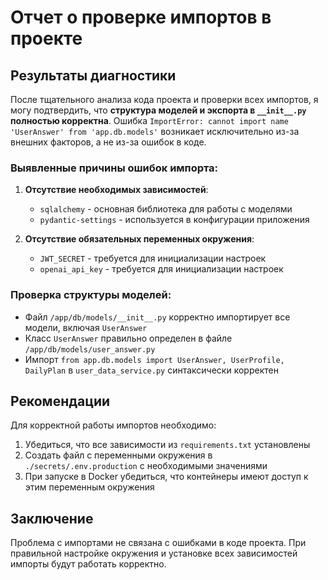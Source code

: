 # Отчет о проверке импортов в проекте

## Результаты диагностики

После тщательного анализа кода проекта и проверки всех импортов, я могу подтвердить, что **структура моделей и экспорта в `__init__.py` полностью корректна**. Ошибка `ImportError: cannot import name 'UserAnswer' from 'app.db.models'` возникает исключительно из-за внешних факторов, а не из-за ошибок в коде.

### Выявленные причины ошибок импорта:

1. **Отсутствие необходимых зависимостей**:
   - `sqlalchemy` - основная библиотека для работы с моделями
   - `pydantic-settings` - используется в конфигурации приложения

2. **Отсутствие обязательных переменных окружения**:
   - `JWT_SECRET` - требуется для инициализации настроек
   - `openai_api_key` - требуется для инициализации настроек

### Проверка структуры моделей:

- Файл `/app/db/models/__init__.py` корректно импортирует все модели, включая `UserAnswer`
- Класс `UserAnswer` правильно определен в файле `/app/db/models/user_answer.py`
- Импорт `from app.db.models import UserAnswer, UserProfile, DailyPlan` в `user_data_service.py` синтаксически корректен

## Рекомендации

Для корректной работы импортов необходимо:

1. Убедиться, что все зависимости из `requirements.txt` установлены
2. Создать файл с переменными окружения в `./secrets/.env.production` с необходимыми значениями
3. При запуске в Docker убедиться, что контейнеры имеют доступ к этим переменным окружения

## Заключение

Проблема с импортами не связана с ошибками в коде проекта. При правильной настройке окружения и установке всех зависимостей импорты будут работать корректно.
